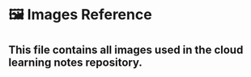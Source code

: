# 🖼️ Images Reference

This file contains all images used in the cloud learning notes repository.
---
